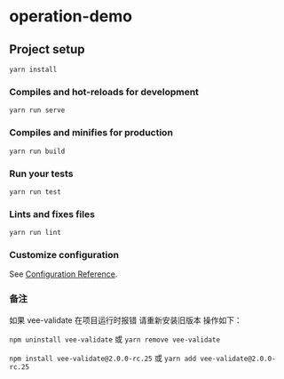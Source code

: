 # operation-demo

## Project setup
```
yarn install
```

### Compiles and hot-reloads for development
```
yarn run serve
```

### Compiles and minifies for production
```
yarn run build
```

### Run your tests
```
yarn run test
```

### Lints and fixes files
```
yarn run lint
```

### Customize configuration
See [Configuration Reference](https://cli.vuejs.org/config/).

### 备注
如果 vee-validate 在项目运行时报错 请重新安装旧版本 操作如下：

`npm uninstall vee-validate` 或 `yarn remove vee-validate`

`npm install vee-validate@2.0.0-rc.25` 或 `yarn add vee-validate@2.0.0-rc.25`